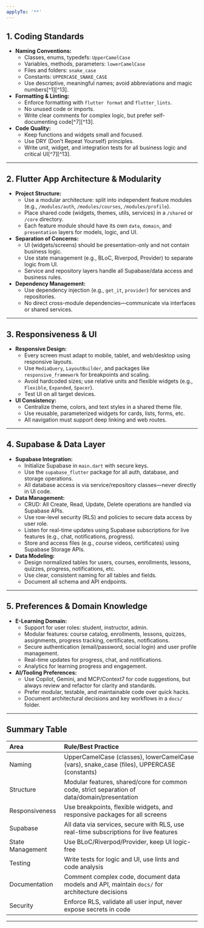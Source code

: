 ```yaml
---
applyTo: '**'
---
```

## **1. Coding Standards**

- **Naming Conventions:**
    - Classes, enums, typedefs: `UpperCamelCase`
    - Variables, methods, parameters: `lowerCamelCase`
    - Files and folders: `snake_case`
    - Constants: `UPPERCASE_SNAKE_CASE`
    - Use descriptive, meaningful names; avoid abbreviations and magic numbers[^1][^13].
- **Formatting \& Linting:**
    - Enforce formatting with `flutter format` and `flutter_lints`.
    - No unused code or imports.
    - Write clear comments for complex logic, but prefer self-documenting code[^7][^13].
- **Code Quality:**
    - Keep functions and widgets small and focused.
    - Use DRY (Don’t Repeat Yourself) principles.
    - Write unit, widget, and integration tests for all business logic and critical UI[^7][^13].

---

## **2. Flutter App Architecture \& Modularity**

- **Project Structure:**
    - Use a modular architecture: split into independent feature modules (e.g., `/modules/auth`, `/modules/courses`, `/modules/profile`).
    - Place shared code (widgets, themes, utils, services) in a `/shared` or `/core` directory.
    - Each feature module should have its own `data`, `domain`, and `presentation` layers for models, logic, and UI.
- **Separation of Concerns:**
    - UI (widgets/screens) should be presentation-only and not contain business logic.
    - Use state management (e.g., BLoC, Riverpod, Provider) to separate logic from UI.
    - Service and repository layers handle all Supabase/data access and business rules.
- **Dependency Management:**
    - Use dependency injection (e.g., `get_it`, `provider`) for services and repositories.
    - No direct cross-module dependencies—communicate via interfaces or shared services.

---

## **3. Responsiveness \& UI**

- **Responsive Design:**
    - Every screen must adapt to mobile, tablet, and web/desktop using responsive layouts.
    - Use `MediaQuery`, `LayoutBuilder`, and packages like `responsive_framework` for breakpoints and scaling.
    - Avoid hardcoded sizes; use relative units and flexible widgets (e.g., `Flexible`, `Expanded`, `Spacer`).
    - Test UI on all target devices.
- **UI Consistency:**
    - Centralize theme, colors, and text styles in a shared theme file.
    - Use reusable, parameterized widgets for cards, lists, forms, etc.
    - All navigation must support deep linking and web routes.

---

## **4. Supabase \& Data Layer**

- **Supabase Integration:**
    - Initialize Supabase in `main.dart` with secure keys.
    - Use the `supabase_flutter` package for all auth, database, and storage operations.
    - All database access is via service/repository classes—never directly in UI code.
- **Data Management:**
    - CRUD: All Create, Read, Update, Delete operations are handled via Supabase APIs.
    - Use row-level security (RLS) and policies to secure data access by user role.
    - Listen for real-time updates using Supabase subscriptions for live features (e.g., chat, notifications, progress).
    - Store and access files (e.g., course videos, certificates) using Supabase Storage APIs.
- **Data Modeling:**
    - Design normalized tables for users, courses, enrollments, lessons, quizzes, progress, notifications, etc.
    - Use clear, consistent naming for all tables and fields.
    - Document all schema and API endpoints.

---

## **5. Preferences \& Domain Knowledge**

- **E-Learning Domain:**
    - Support for user roles: student, instructor, admin.
    - Modular features: course catalog, enrollments, lessons, quizzes, assignments, progress tracking, certificates, notifications.
    - Secure authentication (email/password, social login) and user profile management.
    - Real-time updates for progress, chat, and notifications.
    - Analytics for learning progress and engagement.
- **AI/Tooling Preferences:**
    - Use Copilot, Gemini, and MCP/Context7 for code suggestions, but always review and refactor for clarity and standards.
    - Prefer modular, testable, and maintainable code over quick hacks.
    - Document architectural decisions and key workflows in a `docs/` folder.

---

## **Summary Table**

| Area | Rule/Best Practice |
| :-- | :-- |
| Naming | UpperCamelCase (classes), lowerCamelCase (vars), snake_case (files), UPPERCASE (constants) |
| Structure | Modular features, shared/core for common code, strict separation of data/domain/presentation |
| Responsiveness | Use breakpoints, flexible widgets, and responsive packages for all screens |
| Supabase | All data via services, secure with RLS, use real-time subscriptions for live features |
| State Management | Use BLoC/Riverpod/Provider, keep UI logic-free |
| Testing | Write tests for logic and UI, use lints and code analysis |
| Documentation | Comment complex code, document data models and API, maintain `docs/` for architecture decisions |
| Security | Enforce RLS, validate all user input, never expose secrets in code |


---
